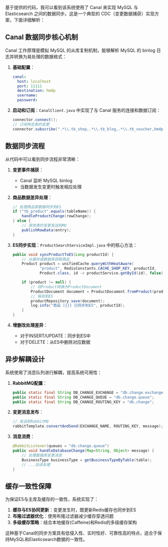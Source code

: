 
基于提供的代码，我可以看到该系统使用了 Canal 来实现 MySQL 与 Elasticsearch 之间的数据同步。这是一个典型的 CDC（变更数据捕获）实现方案，下面详细解析：

## Canal 数据同步核心机制

Canal 工作原理是模拟 MySQL 的从库复制机制，能够解析 MySQL 的 binlog 日志并转换为易处理的数据格式：

1. **基础配置**：
   ```yaml
   canal:
     host: localhost
     port: 11111
     destination: hmdp
     username: 
     password:
   ```

2. **启动和订阅**：`CanalClient.java` 中实现了与 Canal 服务的连接和数据订阅：
   ```java
   connector.connect();
   // 订阅特定表的变更
   connector.subscribe(".*\\.tb_shop,.*\\.tb_blog,.*\\.tb_voucher,hmdp.tb_product");
   ```

## 数据同步流程

从代码中可以看到同步流程非常清晰：

1. **变更事件捕获**：
   - Canal 监听 MySQL binlog
   - 当数据发生变更时触发相应处理

2. **商品数据差异处理**：
   ```java
   // 处理商品表数据同步到ES
   if ("tb_product".equals(tableName)) {
       handleProductChange(rowChange);
   } else {
       // 其他表的变更发送到MQ
       publishRowData(entry);
   }
   ```

3. **ES同步实现**：`ProductSearchServiceImpl.java` 中的核心方法：
   ```java
   public void syncProductToES(Long productId) {
       // 从缓存或数据库获取商品
       Product product = unifiedCache.queryWithHeatAware(
               "product", RedisConstants.CACHE_SHOP_KEY, productId,
               Product.class, id -> productService.getById(id), false);

       if (product != null) {
           // 将Product转换为ProductDocument
           ProductDocument document = ProductDocument.fromProduct(product);
           // 保存到ES
           productRepository.save(document);
           log.info("商品 [{}] 已同步到ES", productId);
       }
   }
   ```

4. **增删改处理差异**：
   - 对于INSERT/UPDATE：同步到ES中
   - 对于DELETE：从ES中删除对应数据

## 异步解耦设计

系统使用了消息队列进行解耦，提高系统可用性：

1. **RabbitMQ配置**：
   ```java
   public static final String DB_CHANGE_EXCHANGE = "db.change.exchange";
   public static final String DB_CHANGE_QUEUE = "db.change.queue";
   public static final String DB_CHANGE_ROUTING_KEY = "db.change";
   ```

2. **变更消息发布**：
   ```java
   // 发送到RabbitMQ
   rabbitTemplate.convertAndSend(EXCHANGE_NAME, ROUTING_KEY, message);
   ```

3. **消息消费**：
   ```java
   @RabbitListener(queues = "db.change.queue")
   public void handleDatabaseChange(Map<String, Object> message) {
       // 处理数据库变更消息
       BusinessType businessType = getBusinessTypeByTable(table);
       // ...后续处理
   }
   ```

## 缓存一致性保障

为保证ES与主库及缓存的一致性，系统实现了：

1. **缓存与ES协同更新**：变更发生时，既更新Redis缓存也同步到ES
2. **布隆过滤器优化**：使用布隆过滤器减少缓存穿透问题
3. **多级缓存策略**：结合本地缓存(Caffeine)和Redis的多级缓存架构

这种基于Canal的同步方案具有低侵入性、实时性好、可靠性高的特点，适合于保持MySQL和Elasticsearch数据的一致性。